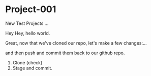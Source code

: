 # Project-001
New Test Projects ...

Hey Hey, hello world. 

Great, 
now that we've cloned our repo,
let's make a few changes:...

and then push and commit them back to our github repo. 


1. Clone (check)
2. Stage and commit. 
